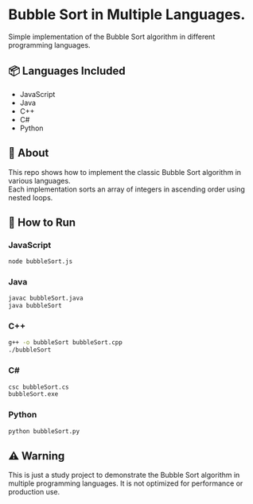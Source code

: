 # Bubble Sort in Multiple Languages.

Simple implementation of the Bubble Sort algorithm in different programming languages.

## 📦 Languages Included

- JavaScript
- Java
- C++
- C#
- Python

## 📖 About

This repo shows how to implement the classic Bubble Sort algorithm in various languages.  
Each implementation sorts an array of integers in ascending order using nested loops.

## 📂 How to Run

### JavaScript
```bash
node bubbleSort.js
```

### Java
```bash
javac bubbleSort.java
java bubbleSort
```

### C++
```bash
g++ -o bubbleSort bubbleSort.cpp
./bubbleSort
```

### C#
```bash
csc bubbleSort.cs
bubbleSort.exe
```

### Python
```bash
python bubbleSort.py
```

## ⚠️ Warning

This is just a study project to demonstrate the Bubble Sort algorithm in multiple programming languages. It is not optimized for performance or production use.
